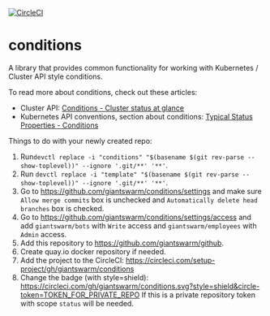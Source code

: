 [![CircleCI](https://circleci.com/gh/giantswarm/conditions.svg?style=shield)](https://circleci.com/gh/giantswarm/template)

# conditions

A library that provides common functionality for working with Kubernetes /
Cluster API style conditions.

To read more about conditions, check out these articles:
- Cluster API: [Conditions - Cluster status at glance](https://github.com/kubernetes-sigs/cluster-api/blob/master/docs/proposals/20200506-conditions.md)
- Kubernetes API conventions, section about conditions: [Typical Status Properties - Conditions](https://github.com/kubernetes/community/blob/master/contributors/devel/sig-architecture/api-conventions.md#typical-status-properties)

Things to do with your newly created repo:

1. Run`devctl replace -i "conditions" "$(basename $(git rev-parse
   --show-toplevel))" --ignore '.git/**' '**'`.
2. Run `devctl replace -i "template" "$(basename $(git rev-parse
   --show-toplevel))" --ignore '.git/**' '**'`.
3. Go to https://github.com/giantswarm/conditions/settings and make sure `Allow
   merge commits` box is unchecked and `Automatically delete head branches` box
   is checked.
4. Go to https://github.com/giantswarm/conditions/settings/access and add
   `giantswarm/bots` with `Write` access and `giantswarm/employees` with
   `Admin` access.
5. Add this repository to https://github.com/giantswarm/github.
6. Create quay.io docker repository if needed.
7. Add the project to the CircleCI:
   https://circleci.com/setup-project/gh/giantswarm/conditions
8. Change the badge (with style=shield):
   https://circleci.com/gh/giantswarm/conditions.svg?style=shield&circle-token=TOKEN_FOR_PRIVATE_REPO
   If this is a private repository token with scope `status` will be needed.


